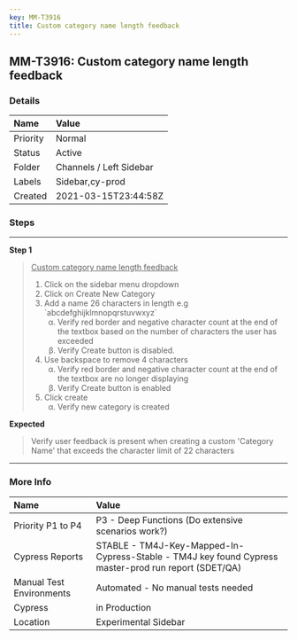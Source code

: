 ```yaml
---
key: MM-T3916
title: Custom category name length feedback
---
```


## MM-T3916: Custom category name length feedback

### Details

| Name     | Value                   |
| :------- | :---------------------- |
| Priority | Normal                  |
| Status   | Active                  |
| Folder   | Channels / Left Sidebar |
| Labels   | Sidebar,cy-prod         |
| Created  | 2021-03-15T23:44:58Z    |

### Steps

<hr/>

**Step 1**

> <article><u>Custom category name length feedback<br></u><ol><li>Click on the sidebar menu dropdown</li><li>Click on Create New Category</li><li>Add a name 26 characters in length e.g `abcdefghijklmnopqrstuvwxyz`<ol style="list-style-type: lower-greek;"><li>Verify red border and negative character count at the end of the textbox based on the number of characters the user has exceeded</li><li>Verify Create button is disabled.</li></ol></li><li>Use backspace to remove 4 characters<ol style="list-style-type: lower-greek;"><li>Verify red border and negative character count at the end of the textbox are no longer displaying</li><li>Verify Create button is enabled</li></ol></li><li>Click create&nbsp;<ol style="list-style-type: lower-greek;"><li>Verify new category is created&nbsp;</li></ol></li></ol></article>

**Expected**

> <article>Verify user feedback is present when creating a custom 'Category Name' that exceeds the character limit of 22 characters&nbsp;</article>

<hr/>

### More Info

| Name                     | Value                                                                                                |
| :----------------------- | :--------------------------------------------------------------------------------------------------- |
| Priority P1 to P4        | P3 - Deep Functions (Do extensive scenarios work?)                                                   |
| Cypress Reports          | STABLE - TM4J-Key-Mapped-In-Cypress-Stable - TM4J key found Cypress master-prod run report (SDET/QA) |
| Manual Test Environments | Automated - No manual tests needed                                                                   |
| Cypress                  | in Production                                                                                        |
| Location                 | Experimental Sidebar                                                                                 |
